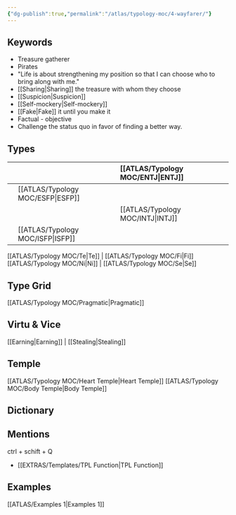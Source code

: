 ```yaml
---
{"dg-publish":true,"permalink":"/atlas/typology-moc/4-wayfarer/"}
---
```



## Keywords
- Treasure gatherer
- Pirates
- "Life is about strengthening my position so that I can choose who to bring along with me."
- [[Sharing\|Sharing]] the treasure with whom they choose
- [[Suspicion\|Suspicion]]
- [[Self-mockery\|Self-mockery]]
- [[Fake\|Fake]] it until you make it
- Factual - objective 
- Challenge the status quo in favor of finding a better way.

## Types 

|  |  |  [[ATLAS/Typology MOC/ENTJ\|ENTJ]]      |  |
|:---------------|:-----------|:---------------|:---------------|
|     | [[ATLAS/Typology MOC/ESFP\|ESFP]]   |  |   |
|    |  |  [[ATLAS/Typology MOC/INTJ\|INTJ]]      |       |
| |  [[ATLAS/Typology MOC/ISFP\|ISFP]]  |    |    |  

[[ATLAS/Typology MOC/Te\|Te]] | [[ATLAS/Typology MOC/Fi\|Fi]]
[[ATLAS/Typology MOC/Ni\|Ni]] | [[ATLAS/Typology MOC/Se\|Se]] 

## Type Grid 
[[ATLAS/Typology MOC/Pragmatic\|Pragmatic]]

## Virtu & Vice
[[Earning\|Earning]] | [[Stealing\|Stealing]] 

## Temple 
[[ATLAS/Typology MOC/Heart Temple\|Heart Temple]]
[[ATLAS/Typology MOC/Body Temple\|Body Temple]]

## Dictionary


## Mentions 
ctrl + schift + Q
- [[EXTRAS/Templates/TPL Function\|TPL Function]]

## Examples 
[[ATLAS/Examples 1\|Examples 1]] 
